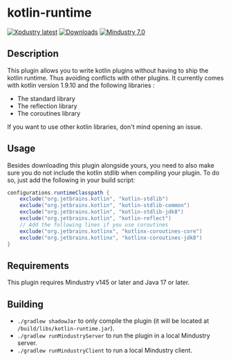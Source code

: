 #  kotlin-runtime

[![Xpdustry latest](https://maven.xpdustry.com/api/badge/latest/releases/com/xpdustry/kotlin-runtime?color=00ced1&name=kotlin-runtime&prefix=v)](https://maven.xpdustry.com/#/releases/com/xpdustry/kotlin-runtime)
[![Downloads](https://img.shields.io/github/downloads/Xpdustry/KotlinRuntimePlugin/total?color=00ced1)](https://github.com/xpdustry/kotlin-runtime/releases)
[![Mindustry 7.0](https://img.shields.io/badge/Mindustry-7.0-00ced1)](https://github.com/Anuken/Mindustry/releases)

## Description

This plugin allows you to write kotlin plugins without having to ship the kotlin runtime.
Thus avoiding conflicts with other plugins.
It currently comes with kotlin version 1.9.10 and the following libraries :

- The standard library
- The reflection library
- The coroutines library

If you want to use other kotlin libraries, don't mind opening an issue.

## Usage

Besides downloading this plugin alongside yours,
you need to also make sure you do not include the kotlin stdlib when compiling your plugin.
To do so, just add the following in your build script:

```gradle
configurations.runtimeClasspath {
    exclude("org.jetbrains.kotlin", "kotlin-stdlib")
    exclude("org.jetbrains.kotlin", "kotlin-stdlib-common")
    exclude("org.jetbrains.kotlin", "kotlin-stdlib-jdk8")
    exclude("org.jetbrains.kotlin", "kotlin-reflect")
    // Add the following lines if you use coroutines
    exclude("org.jetbrains.kotlinx", "kotlinx-coroutines-core")
    exclude("org.jetbrains.kotlinx", "kotlinx-coroutines-jdk8")
}
```

## Requirements

This plugin requires Mindustry v145 or later and Java 17 or later.

## Building

- `./gradlew shadowJar` to only compile the plugin (it will be located at `/build/libs/kotlin-runtime.jar`).
- `./gradlew runMindustryServer` to run the plugin in a local Mindustry server.
- `./gradlew runMindustryClient` to run a local Mindustry client.
